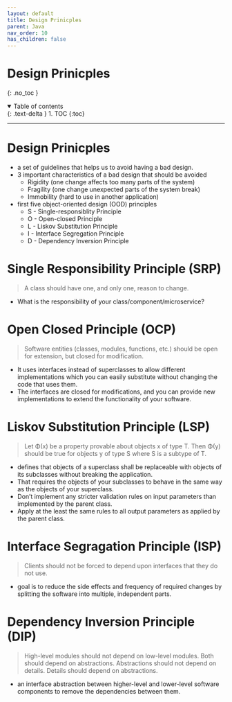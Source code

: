 ```yaml
---
layout: default
title: Design Prinicples
parent: Java
nav_order: 10
has_children: false
---
```


# Design Prinicples

{: .no_toc }

<details open markdown="block">
  <summary>
    Table of contents
  </summary>
  {: .text-delta }
1. TOC
{:toc}
</details>

---

# Design Prinicples

- a set of guidelines that helps us to avoid having a bad design.
-  3 important characteristics of a bad design that should be avoided
    - Rigidity (one change affects too many parts of the system)
    - Fragility (one change unexpected parts of the system break)
    - Immobility (hard to use in another application)
- first five object-oriented design (OOD) principles
    - S - Single-responsiblity Principle
    - O - Open-closed Principle
    - L - Liskov Substitution Principle
    - I - Interface Segregation Principle
    - D - Dependency Inversion Principle


# Single Responsibility Principle (SRP)

> A class should have one, and only one, reason to change.

- What is the responsibility of your class/component/microservice?

# Open Closed Principle (OCP)

> Software entities (classes, modules, functions, etc.) should be open for extension, but closed for modification.

- It uses interfaces instead of superclasses to allow different implementations which you can easily substitute without changing the code that uses them. 
- The interfaces are closed for modifications, and you can provide new implementations to extend the functionality of your software.

# Liskov Substitution Principle (LSP)

> Let Φ(x) be a property provable about objects x of type T. Then Φ(y) should be true for objects y of type S where S is a subtype of T.

- defines that objects of a superclass shall be replaceable with objects of its subclasses without breaking the application.
- That requires the objects of your subclasses to behave in the same way as the objects of your superclass.
- Don’t implement any stricter validation rules on input parameters than implemented by the parent class.
- Apply at the least the same rules to all output parameters as applied by the parent class.

# Interface Segragation Principle (ISP)

> Clients should not be forced to depend upon interfaces that they do not use.

- goal is to reduce the side effects and frequency of required changes by splitting the software into multiple, independent parts.

# Dependency Inversion Principle (DIP)

> High-level modules should not depend on low-level modules. Both should depend on abstractions. Abstractions should not depend on details. Details should depend on abstractions.

- an interface abstraction between higher-level and lower-level software components to remove the dependencies between them.